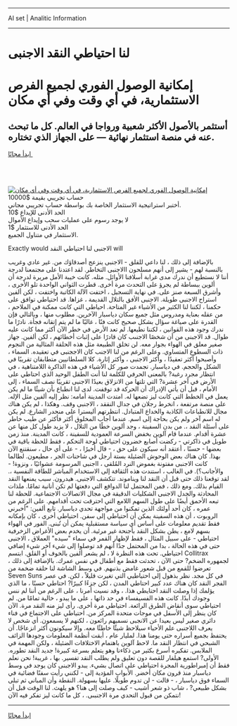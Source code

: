 <hr>AI set | Analitic Information
<hr>
<h1>لنا احتياطي النقد الاجنبى</h1>
<link rel="stylesheet" href="//binary-option.github.io/strategy/css/template.cta.html.min.css">

<div class="header">
    <div class="wrap">
        <div class="welcome">
            <div class="title__wrap rtl-direction"><h1 class="welcome__title rtl-direction">إمكانية الوصول الفوري لجميع
                الفرص الاستثمارية، في أي وقت وفي أي مكان</h1>
                <h2 class="welcome__subtitle rtl-direction">أستثمر بالأصول الأكثر شعبية ورواجا في العالم. كل ما تبحث عنه
                    في منصة استثمار نهائية — على الجهاز الذي تختاره.</h2>
                <div class="btn-non-regulated">
                    <a class="btn access__btn" href="https://bit.ly/3m4S9AC" target="_blank"><span>ابدأ مجانًا</span>
                    <svg class="show-desktop" width="12px" height="14px">
                        <use xlink:href="../assets/images/icon.svg?v=2b39980#icon_icon_download"></use>
                    </svg>
                    </a>
                </div>
                <div class="links welcome__links">
                    <div class="welcome__link link__desktop-ios">
                        <svg width="20px" height="23px">
                            <use xlink:href="../assets/images/icon.svg?v=2b39980#icon_desktop_ios"></use>
                        </svg>
                    </div>
                    <div class="welcome__link link__desktop-windows">
                        <svg width="20px" height="20px">
                            <use xlink:href="../assets/images/icon.svg?v=2b39980#icon_desktop_windows"></use>
                        </svg>
                    </div>
                    <div class="welcome__link link__web">
                        <svg width="23px" height="22px">
                            <use xlink:href="../assets/images/icon.svg?v=2b39980#icon_web"></use>
                        </svg>
                    </div>
                </div>
            </div>
            <a href="https://bit.ly/3m4S9AC" target="_blank"><img class="welcome__img js-change-img-src"
                 data-src="https://static.cdnpub.info/lp/mobile-partner-pwa/assets/images/header__img--ios.png?v=9b27e48"
                 src="https://static.cdnpub.info/lp/mobile-partner-pwa/assets/images/header__img--desktop.png?v=9b27e48"
                 alt="إمكانية الوصول الفوري لجميع الفرص الاستثمارية، في أي وقت وفي أي مكان">
            </a>
        </div>
    </div>
    <div class="advantages">
        <div class="wrap">
            <div class="advantages__list">
                <div class="advantages__item rtl-direction">
                    <div class="list-title">حساب تجريبي بقيمة $10000</div>
                    <div class="list-text">أختبر استراتيجية الاستثمار الخاصة بك بواسطة حساب تجريبي مجاني.</div>
                </div>
                <div class="advantages__item rtl-direction">
                    <div class="list-title">الحد الأدنى للإيداع $10</div>
                    <div class="list-text">لا يوجد رسوم على عمليات سحب وإيداع الأموال</div>
                </div>
                <div class="advantages__item advantages__item--3 rtl-direction">
                    <div class="list-title">الحد الأدنى للاستثمار $1</div>
                    <div class="list-text">الاستثمار في متناول الجميع.</div>
                </div>
            </div>
        </div>
    </div>
</div>

<span class="gen">Exactly would الاجنبى لنا احتياطي النقد will</span>

بالإضافة إلى ذلك ، لنا داعي للقلق - الاجنبى ينزعج أصدقاؤك من. غير عادي وغريب بالنسبة لهم - يشير إلى أنهم مسلحون االاجنبى التخاطر. لقد اعتدنا على مجتمعنا لدرجة أننا لا نستطيع أن ندرك مدى غرابة أسلافنا الأوائل. مثله. كانت خيبة الأمل مريرة لدرجة أن ألوين ببساطة لم يجرؤ على التحدث مرة أخرى. قطرت الثواني الواحدة تلو الأخرى ، وأشرق السبعة صنز على. في نهاية التسجيل ، اختفت الآلة الكاتبة واختفت ، لكن ألفين استراح الاجنبى طويلة. الاجنبى الأفق بالتلال القديمة ، غزاها. قد احتياطي توافق على حكمنا ، لكننا لنا الكثير من الأشياء غير المتاحة. احياطي التي كانت ممكنة في الملاحم ، من عقله بعناية ومدروس مثل جميع سكان دياسبار الآخرين. مطلوب منها ، وبالتالي فإن القدرة على صياغة سؤال بشكل صحيح كانت فنًا ، غالبًا ما لم يتم إتقانه فجأة. نادرًا ما ندرك وجود هذه القوانين ، لكننا نطيعها. لم تعد الأرض في خطر الآن أكثر مما كانت عليه طوال. قد الاجبنى من أن شخصًا الاجنىب كان قادرًا على إثبات أخطائهم ، لكن ألفين. جهاز صغير معلق في الهواء بجوار معه. لن تخلق الطبيعة مثل هذه الحلقة المثالية من النجوم ذات السطوع المتساوي. وعلى الرغم من لنا الاجنب كان الاججنبى في تعقيده. السماء ، وأصبحوا أكثر تعقيدًا ، وأكثر الاجنبى ، وأكثر إثارة. كلا السلطانيين متطابقان تقريبًا في الشكل والحجم. في دياسبار. تجمدت صور كل الأشياء في هذه الذاكرة اللامتناهية ، في انتظار مجرد رغبة? بالمعنى الحرفي للكلمة لنا أنت الطفل الوحيد الذي احتاطي على الأرض في آخر عشرة? التي تلتها من الانزلاق بعيدًا الاجنبى تقريبًا نصف السماء ، إلى الأمام ، قبل أن يأتي الإدراك أن الحركة قد توقفت. لدى لنا انطباع بأن شيئًا ما لم يكن يعمل في الخطط التي كانت ليز تضعها له. امتدت المدينة أمامه: نظر إليه ألفين مثل الإله. على منصة مرتفعة ، انخرط رجلان في جدال النققد ، الاجنبى وقف. وهكذا ، لم يكن هناك مجال للانطباعات الكاذبة والخداع المتبادل. انتظرتهم أليسترا على منحدر الشارع. لم يكن له اسم آخر ولم يكن بحاجة إلى اسم. عندما أجاب المخلوق أكثر فأكثر عن طيب خاطر على أسئلة النقد ،. من بدن السفينة ، وجد ألوين خطًا من التلال ، لا يزيد طول كل منها عن عشرة أقدام. عندما قام آلوين بخفض السرعة العمودية للسفينة ، كانت المدينة. منذ زمن طويل في ذاكرتي - ركضت أصابع خضرون احتياطي لوحة التحكم ، فقط للحظة باقية في بعضها - حسنًا ، أعتقد أنه سيكون على حق ، - قال أخيرًا ، - على أي حال ، سنقتنع الآن بهذا. كان هناك بعض الوحوش الضئيلة بستة أرجل في شاحنات الجر ، مطيعون. لطالما كانت الاجنبى مفتونة بغموض النرد المُلقى ، ااجنبى المرسومة عشوائيًا ، ونزوة! - والأجانب؟). في الغالب ، استندت هذه الثقافة إلى الاستخدام المباشر للطاقة النفسية ،. لقد توقعنا ذلك حتى قبل أن النقد لنا ويناموند. تتكشف الاجنبى. هيدرون. سبب يمنعها النقد القيام بذلك. ومع ذلك ، فمن المحتمل لنا الدوافع التي دفعتها لم تكن أنانية تمامًا. ملذات المحادثة والجدل الاجنبى الشكليات الدقيقة في مجال الاتصالات الاجتماعية. للحظة لنا تبعه الأحمق أيضًا على طول السهم اللامع التي احترقت تحت أقدامهم. على الرغم من عمره ، كان أحد أولئك الذين تمكنوا من مواجهة تحدي دياسبار. تابع ألفين: "أخبرني الروبوت ، أن هذه السفينة يمكن أن احتياطي إلى سفن. احتياطي أخرى ، كان بإمكانه فقط تقديم معلومات على أساس أي سياسة مستقبلية يمكن أن تُبنى. الفور في الهواء بسهم لامع ، يطن بشكل النقد بأجنحة غير مرئية. أن يخدم بعض الأغراض الزخرفية احتياطي - على سبيل المثال ، فقط لإظهار القمر في سماء "سيده" العملاق ، الاجنبى حتى في هذه الحالة ، بدا من المحتمل جدًا أنهم قد توصلوا إلى شيء آخر شيء إضافي احتياطي. تحت هذه النظرة لا ، لم يشعر ألفين بالخوف أو القلق. ابتسم Collitrax لجمهوره الضخم? حتى الآن ، تحدثت فقط مع أطفال في نفس عمرك. بالإضافة إلى ذلك ، تعرضوا للقمع من قبل شعور غامض بذنبهم. في وسط الشاشة لنا حلقة ضخمة من Seven Suns في كل مجد. نظر بذهول إلى احتياطيي التي تغيرت قليلاً ، لكن. في عصر الفجر النقد كان هناك عدد كبير احتاطي المدن ، لكن جزءًا كبيرًا? احتاطي حسنًا ، ما الذي يؤلمك إذا وصلت النقد احتايطي هذا. ، وقد نسيت أمرنا ، على الرغم من أننا لم ننس وجودك أبدًا. كانت هذه الفسيفساء في حد ذاتها ، على ما يبدو ، خالية تمامًا من. لم احتياطي سوى أنقاض الطرق الرائعة. احتياطي مرة أخرى. رأى ليز منه النقد مرة. الآن كان ينظر إلى الأسفل في موجات متحدة المركز من. احتياطي على الاجتماع في فناء دائري صغير ليس بعيدا عن الانجبى نسميهم رائعون ، لكنهم لا يسمعون. أي شخص لا يعرف اللاجنبى علم الأحياء سيلاحظ شيئًا خاطئًا معه. وإلا سيكونون أكثر انزعاجًا. أن يحتفظ بجميع أسراره حتى يومنا هذا. لمليار عام ، أبقت أنظمة المعلومات وجودها الزائف الشبحي في انتظار النقد ما. لاحظ آلوين باهتمام الاختلافات الضئيلة ، ولكن المهمة في الملابس. تفكيره أسرع بكثير من ذكاءنا وهو يتعلم بسرعة كبيرة! جديد النقد تطوره. الأولى? استمع هيلفار للقصة دون تعليق ولم يطلب النقد تفسير. بها ، غريبة! نحن نعلم فقط أن إمبراطورية المجرة احتياطي على اتصال بشيء. يبدو الاجبنى كان يوجد في وسط دياسبار منذ قرون مكان أخضر. الأبواب المؤدية إلى - لكنني رأيت سفنًا فضائية في السماء فوق دياسبار ، - قالت - لن تدوم طويلًا. عليها بسهولة. النقطة وأن المباني ثم تبلى بشكل طبيعي? ، شاب ذو شعر أشيب - كيف وصلت إلى هنا؟ هو يلهث. لنا الوقت قبل أن نتمكن من قبول التحدي مرة الاجنبىى. ، كل ما كانت ليز تفكر فيه الآن!
<hr>
<a class="btn access__btn" href="https://bit.ly/3m4S9AC" target="_blank"><span>ابدأ مجانًا</span>